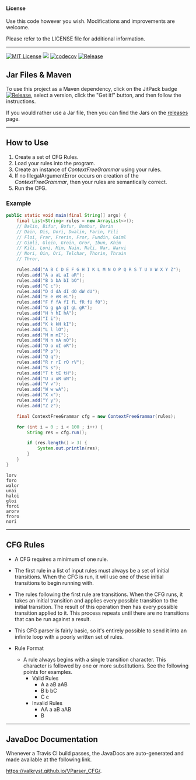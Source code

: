 #### License

Use this code however you wish. Modifications and improvements are welcome.

Please refer to the LICENSE file for additional information.

---

[![MIT License](https://img.shields.io/badge/license-MIT_License-green.svg)](https://github.com/Valkryst/VParser_CFG/blob/master/LICENSE) ![](https://travis-ci.org/Valkryst/VParser_CFG.svg?branch=master) [![codecov](https://codecov.io/gh/Valkryst/VParser_CFG/branch/master/graph/badge.svg)](https://codecov.io/gh/Valkryst/VParser_CFG) [![Release](https://jitpack.io/v/Valkryst/VParser_CFG.svg)](https://jitpack.io/#Valkryst/VParser_CFG)

## Jar Files & Maven

To use this project as a Maven dependency, click on the JitPack badge [![Release](https://jitpack.io/v/Valkryst/VParser_CFG.svg)](https://jitpack.io/#Valkryst/VParser_CFG), select a version, click the "Get it!" button, and then follow the instructions.

If you would rather use a Jar file, then you can find the Jars on the [releases](https://github.com/Valkryst/VParser_CFG/releases) page.


---

## How to Use

1. Create a set of CFG Rules.
2. Load your rules into the program.
3. Create an instance of *ContextFreeGrammar* using your rules.
4. If no IllegalArgumentError occurs on creation of the *ContextFreeGrammar*, then your rules are semantically correct.
5. Run the CFG.

### Example

```java
public static void main(final String[] args) {
    final List<String> rules = new ArrayList<>();
    // Balin, Bifur, Bofur, Bombur, Borin
    // Dain, Dis, Dori, Dwalin, Farin, Fili
    // Floi, Frar, Frerin, Fror, Fundin, Gaiml
    // Gimli, Gloin, Groin, Gror, Ibun, Khim
    // Kili, Loni, Mim, Nain, Nali, Nar, Narvi
    // Nori, Oin, Ori, Telchar, Thorin, Thrain
    // Thror,

    rules.add("A B C D E F G H I K L M N O P Q R S T U V W X Y Z");
    rules.add("A a aL aI aR");
    rules.add("B b bA bI bO");
    rules.add("C c");
    rules.add("D d dA dI dO dW dU");
    rules.add("E e eR eL");
    rules.add("F f fA fI fL fR fU fO");
    rules.add("G g gA gI gL gR");
    rules.add("H h hI hA");
    rules.add("I i");
    rules.add("K k kH kI");
    rules.add("L l lO");
    rules.add("M m mI");
    rules.add("N n nA nO");
    rules.add("O o oI oR");
    rules.add("P p");
    rules.add("Q q");
    rules.add("R r rI rO rV");
    rules.add("S s");
    rules.add("T t tE tH");
    rules.add("U u uR uN");
    rules.add("V v");
    rules.add("W w wA");
    rules.add("X x");
    rules.add("Y y");
    rules.add("Z z");

    final ContextFreeGrammar cfg = new ContextFreeGrammar(rules);

    for (int i = 0 ; i < 100 ; i++) {
        String res = cfg.run();

        if (res.length() > 3) {
            System.out.println(res);
        }
    }
}
```
```
lorv
foro
walor
unai
haloi
gloi
foroi
arorv
froro
nori
```

---

## CFG Rules

* A CFG requires a minimum of one rule.

* The first rule in a list of input rules must always be a set of initial transitions. When the CFG is run, it will use one of these initial transitions to begin running with.

* The rules following the first rule are transitions. When the CFG runs, it takes an initial transition and applies every possible transition to the initial transition. The result of this operation then has every possible transition applied to it. This process repeats until there are no transitions that can be run against a result.

* This CFG parser is fairly basic, so it's entirely possible to send it into an infinite loop with a poorly written set of rules.

* Rule Format
  * A rule always begins with a single transition character. This character is followed by one or more substitutions. See the following points for examples.
    * Valid Rules
      * A a aB aAB
      * B b bC
      * C c
    * Invalid Rules
      * AA a aB aAB
      * B
---

## JavaDoc Documentation

Whenever a Travis CI build passes, the JavaDocs are auto-generated and made available at the following link.

https://valkryst.github.io/VParser_CFG/.

